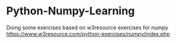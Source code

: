 # Python-Numpy-Learning
Doing some exercises based on w3resource exercises for numpy
https://www.w3resource.com/python-exercises/numpy/index.php
